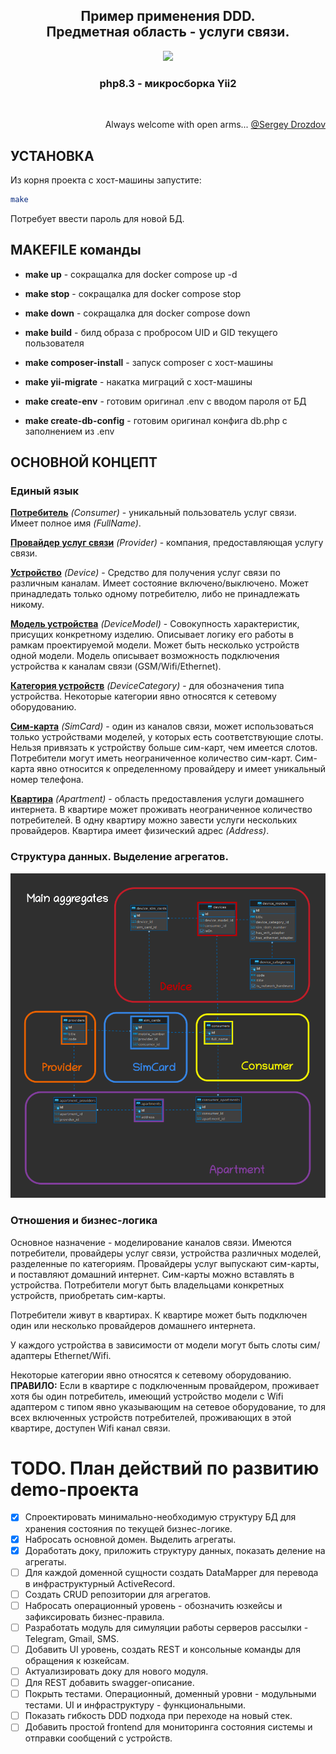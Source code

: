 <p align="center">
    <h2 align="center">Пример применения DDD. <br> Предметная область - услуги связи.</h2>
</p>
<p align="center">
    <a href="https://github.com/yiisoft" target="_blank">
        <img src="https://avatars0.githubusercontent.com/u/993323" height="100px">
    </a>
    <h3 align="center">php8.3 - микросборка Yii2</h3>
    <br>
</p>
<p align="right">
    Always welcome with open arms...
    <a href="https://github.com/s-drozdov?tab=repositories" target="_blank">
        @Sergey Drozdov
    </a>
</p>

УСТАНОВКА
------------

Из корня проекта с хост-машины запустите:
```bash
make
```

Потребует ввести пароль для новой БД.

MAKEFILE команды
------------

* **make up** - сокращалка для docker compose up -d
* **make stop** - сокращалка для docker compose stop
* **make down** - сокращалка для docker compose down
* **make build** - билд образа с пробросом UID и GID текущего пользователя
* **make composer-install** - запуск composer с хост-машины
* **make yii-migrate** - накатка миграций с хост-машины


* **make create-env** - готовим оригинал .env с вводом пароля от БД
* **make create-db-config** - готовим оригинал конфига db.php с заполнением из .env


ОСНОВНОЙ КОНЦЕПТ
------------

### Единый язык

<u><b>Потребитель</b></u> _(Consumer)_ - уникальный пользователь услуг связи. Имеет полное имя _(FullName)_.

<u><b>Провайдер услуг связи</b></u> _(Provider)_ - компания, предоставляющая услугу связи.

<u><b>Устройство</b></u> _(Device)_ - Средство для получения услуг связи по различным каналам. Имеет состояние 
включено/выключено. Может принадледать только одному потребителю, либо не принадлежать никому.

<u><b>Модель устройства</b></u> _(DeviceModel)_ - Совокупность характеристик, присущих конкретному изделию. 
Описывает логику его работы в рамкам проектируемой модели. Может быть несколько устройств одной модели. 
Модель описывает возможность подключения устройства к каналам связи (GSM/Wifi/Ethernet). 

<u><b>Категория устройств</b></u> _(DeviceCategory)_ - для обозначения типа устройства. Некоторые категории
явно относятся к сетевому оборудованию.

<u><b>Сим-карта</b></u> _(SimCard)_ - один из каналов связи, может использоваться только устройствами 
моделей, у которых есть соответствующие слоты. Нельзя привязать к устройству больше сим-карт, чем имеется слотов. 
Потребители могут иметь неограниченное количество сим-карт. Сим-карта явно относится к определенному провайдеру 
и имеет уникальный номер телефона.

<u><b>Квартира</b></u> _(Apartment)_ - область предоставления услуги домашнего интернета. В квартире 
может проживать неограниченное количество потребителей. В одну квартиру можно завести
услуги нескольких провайдеров. Квартира имеет физический адрес _(Address)_.

### Структура данных. Выделение агрегатов.

![](docs/img/agregates.png)

### Отношения и бизнес-логика

Основное назначение - моделирование каналов связи. 
Имеются потребители, провайдеры услуг связи, устройства различных моделей, разделенные по категориям.
Провайдеры услуг выпускают сим-карты, и поставляют домашний интернет. Сим-карты можно вставлять в
устройства. Потребители могут быть владельцами конкретных устройств, приобретать сим-карты.

Потребители живут в квартирах. К квартире может быть подключен один или несколько провайдеров 
домашнего интернета.

У каждого устройства в зависимости от модели могут быть слоты сим/адаптеры Ethernet/Wifi.

Некоторые категории явно относятся к сетевому оборудованию. __ПРАВИЛО:__ Если в квартире с подключенным провайдером, 
проживает хотя бы один потребитель, имеющий устройство модели с Wifi адаптером с типом явно указывающим на сетевое 
оборудование, то для всех включенных устройств потребителей, проживающих в этой квартире, доступен Wifi канал связи.

TODO. План действий по развитию demo-проекта
============

- [x] Спроектировать минимально-необходимую структуру БД для хранения состояния по текущей бизнес-логике.
- [x] Набросать основной домен. Выделить агрегаты.
- [x] Доработать доку, приложить структуру данных, показать деление на агрегаты.
- [ ] Для каждой доменной сущности создать DataMapper для перевода в инфраструктурный ActiveRecord.
- [ ] Создать CRUD репозитории для агрегатов.
- [ ] Набросать операционный уровень - обозначить юзкейсы и зафиксировать бизнес-правила.
- [ ] Разработать модуль для симуляции работы серверов рассылки - Telegram, Gmail, SMS.
- [ ] Добавить UI уровень, создать REST и консольные команды для обращения к юзкейсам.
- [ ] Актуализировать доку для нового модуля.
- [ ] Для REST добавить swagger-описание.
- [ ] Покрыть тестами. Операционный, доменный уровни - модульными тестами. UI и инфраструктуру - функциональными.
- [ ] Показать гибкость DDD подхода при переходе на новый стек.
- [ ] Добавить простой frontend для мониторинга состояния системы и отправки сообщений с устройств.
